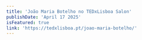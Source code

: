 ```yaml
---
title: 'João Maria Botelho no TEDxLisboa Salon'
publishDate: 'April 17 2025'
isFeatured: true
link: 'https://tedxlisboa.pt/joao-maria-botelho/'
---
```

